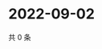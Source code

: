 # 2022-09-02

共 0 条

<!-- BEGIN WEIBO -->
<!-- 最后更新时间 Fri Sep 02 2022 04:17:32 GMT+0800 (China Standard Time) -->

<!-- END WEIBO -->
